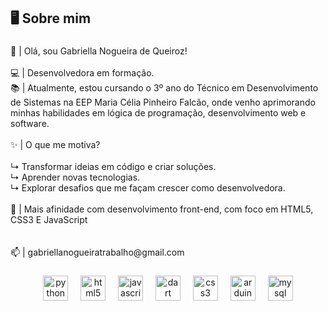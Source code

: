 <h2 align="left">🖥️  Sobre mim</h2>

###

<p align="left">🌟 | Olá, sou Gabriella Nogueira de Queiroz!<br><br>💻 | Desenvolvedora em formação.<br>📚 | Atualmente, estou cursando o 3º ano do Técnico em Desenvolvimento de Sistemas na EEP Maria Célia Pinheiro Falcão, onde venho aprimorando minhas habilidades em lógica de programação, desenvolvimento web e software.<br><br>✨ | O que me motiva?<br><br>↳ Transformar ideias em código e criar soluções.<br>↳ Aprender novas tecnologias.<br>↳ Explorar desafios que me façam crescer como desenvolvedora.<br><br>📌 | Mais afinidade com desenvolvimento front-end, com foco em HTML5, CSS3 E JavaScript<br><br><br>📫 | gabriellanogueiratrabalho@gmail.com</p>

###

<div align="center">
  <img src="https://cdn.jsdelivr.net/gh/devicons/devicon/icons/python/python-original.svg" height="40" alt="python logo"  />
  <img width="12" />
  <img src="https://cdn.jsdelivr.net/gh/devicons/devicon/icons/html5/html5-original.svg" height="40" alt="html5 logo"  />
  <img width="12" />
  <img src="https://cdn.jsdelivr.net/gh/devicons/devicon/icons/javascript/javascript-original.svg" height="40" alt="javascript logo"  />
  <img width="12" />
  <img src="https://cdn.jsdelivr.net/gh/devicons/devicon/icons/dart/dart-original.svg" height="40" alt="dart logo"  />
  <img width="12" />
  <img src="https://cdn.jsdelivr.net/gh/devicons/devicon/icons/css3/css3-original.svg" height="40" alt="css3 logo"  />
  <img width="12" />
  <img src="https://cdn.jsdelivr.net/gh/devicons/devicon/icons/arduino/arduino-original.svg" height="40" alt="arduino logo"  />
  <img width="12" />
  <img src="https://cdn.jsdelivr.net/gh/devicons/devicon/icons/mysql/mysql-original.svg" height="40" alt="mysql logo"  />
</div>

###
